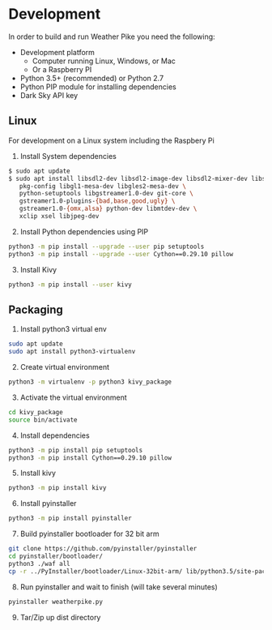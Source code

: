 # Development

In order to build and run Weather Pike you need the following:

- Development platform
  - Computer running Linux, Windows, or Mac
  - Or a Raspberry PI
- Python 3.5+ (recommended) or Python 2.7
- Python PIP module for installing dependencies
- Dark Sky API key


## Linux
For development on a Linux system including the Raspbery Pi

1. Install System dependencies

```bash
$ sudo apt update
$ sudo apt install libsdl2-dev libsdl2-image-dev libsdl2-mixer-dev libsdl2-ttf-dev \
   pkg-config libgl1-mesa-dev libgles2-mesa-dev \
   python-setuptools libgstreamer1.0-dev git-core \
   gstreamer1.0-plugins-{bad,base,good,ugly} \
   gstreamer1.0-{omx,alsa} python-dev libmtdev-dev \
   xclip xsel libjpeg-dev
```

2. Install Python dependencies using PIP

```bash
python3 -m pip install --upgrade --user pip setuptools
python3 -m pip install --upgrade --user Cython==0.29.10 pillow
```

3. Install Kivy
```bash
python3 -m pip install --user kivy
```

## Packaging

1. Install python3 virtual env
```bash
sudo apt update
sudo apt install python3-virtualenv
```
2. Create virtual environment
```bash
python3 -m virtualenv -p python3 kivy_package
```
3. Activate the virtual environment

```bash
cd kivy_package
source bin/activate
```
4. Install dependencies
```bash
python3 -m pip install pip setuptools
python3 -m pip install Cython==0.29.10 pillow
```
5. Install kivy
```bash
python3 -m pip install kivy
```
6. Install pyinstaller
```bash
python3 -m pip install pyinstaller
```
7. Build pyinstaller bootloader for 32 bit arm
```bash
git clone https://github.com/pyinstaller/pyinstaller
cd pyinstaller/bootloader/
python3 ./waf all
cp -r ../PyInstaller/bootloader/Linux-32bit-arm/ lib/python3.5/site-packages/PyInstaller/bootloader/
```
8. Run pyinstaller and wait to finish (will take several minutes)
```bash
pyinstaller weatherpike.py
```
9. Tar/Zip up dist directory
